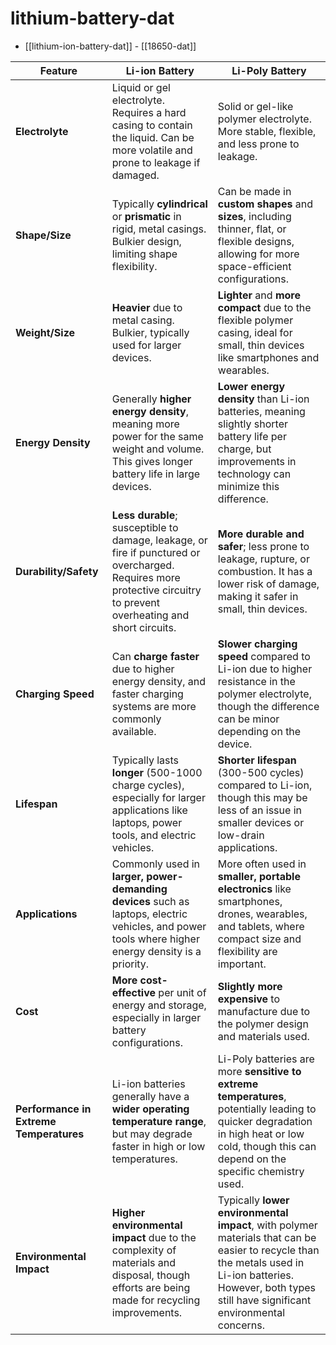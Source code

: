 
# lithium-battery-dat

- [[lithium-ion-battery-dat]] - [[18650-dat]]



| Feature               | **Li-ion Battery**                                       | **Li-Poly Battery**                                      |
|-----------------------|----------------------------------------------------------|----------------------------------------------------------|
| **Electrolyte**        | Liquid or gel electrolyte. Requires a hard casing to contain the liquid. Can be more volatile and prone to leakage if damaged. | Solid or gel-like polymer electrolyte. More stable, flexible, and less prone to leakage. |
| **Shape/Size**         | Typically **cylindrical** or **prismatic** in rigid, metal casings. Bulkier design, limiting shape flexibility. | Can be made in **custom shapes** and **sizes**, including thinner, flat, or flexible designs, allowing for more space-efficient configurations. |
| **Weight/Size**        | **Heavier** due to metal casing. Bulkier, typically used for larger devices. | **Lighter** and **more compact** due to the flexible polymer casing, ideal for small, thin devices like smartphones and wearables. |
| **Energy Density**     | Generally **higher energy density**, meaning more power for the same weight and volume. This gives longer battery life in large devices. | **Lower energy density** than Li-ion batteries, meaning slightly shorter battery life per charge, but improvements in technology can minimize this difference. |
| **Durability/Safety**  | **Less durable**; susceptible to damage, leakage, or fire if punctured or overcharged. Requires more protective circuitry to prevent overheating and short circuits. | **More durable and safer**; less prone to leakage, rupture, or combustion. It has a lower risk of damage, making it safer in small, thin devices. |
| **Charging Speed**     | Can **charge faster** due to higher energy density, and faster charging systems are more commonly available. | **Slower charging speed** compared to Li-ion due to higher resistance in the polymer electrolyte, though the difference can be minor depending on the device. |
| **Lifespan**           | Typically lasts **longer** (500-1000 charge cycles), especially for larger applications like laptops, power tools, and electric vehicles. | **Shorter lifespan** (300-500 cycles) compared to Li-ion, though this may be less of an issue in smaller devices or low-drain applications. |
| **Applications**       | Commonly used in **larger, power-demanding devices** such as laptops, electric vehicles, and power tools where higher energy density is a priority. | More often used in **smaller, portable electronics** like smartphones, drones, wearables, and tablets, where compact size and flexibility are important. |
| **Cost**               | **More cost-effective** per unit of energy and storage, especially in larger battery configurations. | **Slightly more expensive** to manufacture due to the polymer design and materials used. |
| **Performance in Extreme Temperatures** | Li-ion batteries generally have a **wider operating temperature range**, but may degrade faster in high or low temperatures. | Li-Poly batteries are more **sensitive to extreme temperatures**, potentially leading to quicker degradation in high heat or low cold, though this can depend on the specific chemistry used. |
| **Environmental Impact** | **Higher environmental impact** due to the complexity of materials and disposal, though efforts are being made for recycling improvements. | Typically **lower environmental impact**, with polymer materials that can be easier to recycle than the metals used in Li-ion batteries. However, both types still have significant environmental concerns. |

